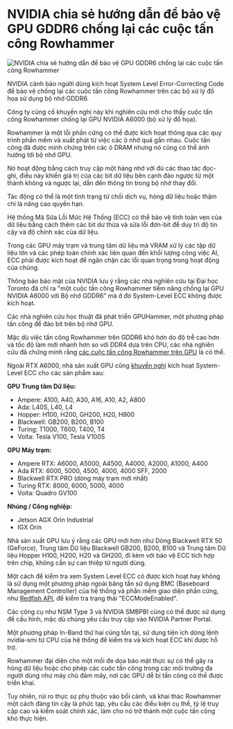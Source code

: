# NVIDIA chia sẻ hướng dẫn để bảo vệ GPU GDDR6 chống lại các cuộc tấn công Rowhammer

![NVIDIA chia sẻ hướng dẫn để bảo vệ GPU GDDR6 chống lại các cuộc tấn công Rowhammer](https://www.bleepstatic.com/content/hl-images/2022/03/01/NVIDIA___headpic.jpg)

NVIDIA cảnh báo người dùng kích hoạt System Level Error-Correcting Code để bảo vệ chống lại các cuộc tấn công Rowhammer trên các bộ xử lý đồ họa sử dụng bộ nhớ GDDR6.

Công ty củng cố khuyến nghị này khi nghiên cứu mới cho thấy cuộc tấn công Rowhammer chống lại GPU NVIDIA A6000 (bộ xử lý đồ họa).

Rowhammer là một lỗi phần cứng có thể được kích hoạt thông qua các quy trình phần mềm và xuất phát từ việc các ô nhớ quá gần nhau. Cuộc tấn công đã được minh chứng trên các ô DRAM nhưng nó cũng có thể ảnh hưởng tới bộ nhớ GPU.

Nó hoạt động bằng cách truy cập một hàng nhớ với đủ các thao tác đọc-ghi, điều này khiến giá trị của các bit dữ liệu bên cạnh đảo ngược từ một thành không và ngược lại, dẫn đến thông tin trong bộ nhớ thay đổi.

Tác động có thể là một tình trạng từ chối dịch vụ, hỏng dữ liệu hoặc thậm chí là nâng cao quyền hạn.

Hệ thống Mã Sửa Lỗi Mức Hệ Thống (ECC) có thể bảo vệ tính toàn vẹn của dữ liệu bằng cách thêm các bit dư thừa và sửa lỗi đơn-bit để duy trì độ tin cậy và độ chính xác của dữ liệu.

Trong các GPU máy trạm và trung tâm dữ liệu mà VRAM xử lý các tập dữ liệu lớn và các phép toán chính xác liên quan đến khối lượng công việc AI, ECC phải được kích hoạt để ngăn chặn các lỗi quan trọng trong hoạt động của chúng.

Thông báo bảo mật của NVIDIA lưu ý rằng các nhà nghiên cứu tại Đại học Toronto đã chỉ ra "một cuộc tấn công Rowhammer tiềm năng chống lại GPU NVIDIA A6000 với Bộ nhớ GDDR6" mà ở đó System-Level ECC không được kích hoạt.

Các nhà nghiên cứu học thuật đã phát triển GPUHammer, một phương pháp tấn công để đảo bit trên bộ nhớ GPU.

Mặc dù việc tấn công Rowhammer trên GDDR6 khó hơn do độ trễ cao hơn và tốc độ làm mới nhanh hơn so với DDR4 dựa trên CPU, các nhà nghiên cứu đã chứng minh rằng [các cuộc tấn công Rowhammer trên GPU](https://gururaj-s.github.io/assets/pdf/SEC25%5FGPUHammer.pdf) là có thể.

Ngoài RTX A6000, nhà sản xuất GPU cũng [khuyến nghị](https://nvidia.custhelp.com/app/answers/detail/a%5Fid/5671) kích hoạt System-Level ECC cho các sản phẩm sau:

**GPU Trung tâm Dữ liệu:**

* Ampere: A100, A40, A30, A16, A10, A2, A800
* Ada: L40S, L40, L4
* Hopper: H100, H200, GH200, H20, H800
* Blackwell: GB200, B200, B100
* Turing: T1000, T600, T400, T4
* Volta: Tesla V100, Tesla V100S

**GPU Máy trạm:**

* Ampere RTX: A6000, A5000, A4500, A4000, A2000, A1000, A400
* Ada RTX: 6000, 5000, 4500, 4000, 4000 SFF, 2000
* Blackwell RTX PRO (dòng máy trạm mới nhất)
* Turing RTX: 8000, 6000, 5000, 4000
* Volta: Quadro GV100

**Nhúng / Công nghiệp:**

* Jetson AGX Orin Industrial
* IGX Orin

Nhà sản xuất GPU lưu ý rằng các GPU mới hơn như Dòng Blackwell RTX 50 (GeForce), Trung tâm Dữ liệu Blackwell GB200, B200, B100 và Trung tâm Dữ liệu Hopper H100, H200, H20 và GH200, đi kèm với bảo vệ ECC tích hợp trên chip, không cần sự can thiệp từ người dùng.

Một cách để kiểm tra xem System Level ECC có được kích hoạt hay không là sử dụng một phương pháp ngoài băng tần sử dụng BMC (Baseboard Management Controller) của hệ thống và phần mềm giao diện phần cứng, như [Redfish API](https://www.dmtf.org/standards/redfish), để kiểm tra trạng thái "ECCModeEnabled".

Các công cụ như NSM Type 3 và NVIDIA SMBPBI cũng có thể được sử dụng để cấu hình, mặc dù chúng yêu cầu truy cập vào NVIDIA Partner Portal.

Một phương pháp In-Band thứ hai cũng tồn tại, sử dụng tiện ích dòng lệnh nvidia-smi từ CPU của hệ thống để kiểm tra và kích hoạt ECC khi được hỗ trợ.

Rowhammer đại diện cho một mối đe dọa bảo mật thực sự có thể gây ra hỏng dữ liệu hoặc cho phép các cuộc tấn công trong các môi trường đa người dùng như máy chủ đám mây, nơi các GPU dễ bị tấn công có thể được triển khai.

Tuy nhiên, rủi ro thực sự phụ thuộc vào bối cảnh, và khai thác Rowhammer một cách đáng tin cậy là phức tạp, yêu cầu các điều kiện cụ thể, tỷ lệ truy cập cao và kiểm soát chính xác, làm cho nó trở thành một cuộc tấn công khó thực hiện.